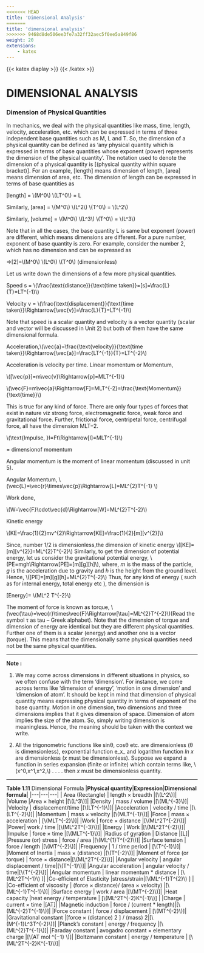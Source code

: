 ```yaml
---
<<<<<<< HEAD
title: 'Dimensional Analysis'
=======
title: 'dimensional analysis'
>>>>>>> 9468d8de506ee3fe7a32ff32aec5f0ee5a849f86
weight: 20
extensions:
    - katex
---
```

{{< katex diaplay >}}  {{< /katex >}}

# DIMENSIONAL ANALYSIS

### Dimension of Physical Quantities

In mechanics, we deal with the physical quantities like mass, time, length, velocity, acceleration, etc. which can be expressed in terms of three independent base quantities such as M, L and T. So, the dimension of a physical quantity can be defined as ‘any physical quantity which is expressed in terms of base quantities whose exponent (power) represents the dimension of the physical quantity’. The notation used to denote the dimension of a physical quantity is [(physical quantity within square bracket)]. For an example, [length] means dimension of length, [area] means dimension of area, etc. The dimension of length can be expressed in terms of base quantities as

[length] = \\(M^0\\) \\(LT^0\\) = L

Similarly, [area] = \\(M^0\\) \\(L^2\\) \\(T^0\\) = \\(L^2\\)

Similarly, [volume] = \\(M^0\\) \\(L^3\\) \\(T^0\\) = \\(L^3\\)

Note that in all the cases, the base quantity L is same but exponent (power) are different, which means dimensions are different. For a pure number, exponent of base quantity is zero. For example, consider the number 2, which has no dimension and can be expressed as

⇒[2]=\\(M^0\\) \\(L^0\\) \\(T^0\\) (dimensionless)

Let us write down the dimensions of a few more physical quantities.

Speed s = \\(\frac{\text{distance}}{\text{time taken}}=[s]=\frac{L}{T}=LT^{-1}\\)

Velocity v = \\(\frac{\text{displacement}}{\text{time taken}}\Rightarrow[\vec{v}]=\frac{L}{T}=LT^{-1}\\)

Note that speed is a scalar quantity and velocity is a vector quantity (scalar and vector will be discussed in Unit 2) but both of them have the same dimensional formula.

Acceleration,\\(\vec{a}=\frac{\text{velocity}}{\text{time taken}}\Rightarrow[\vec{a}]=\frac{LT^{-1}}{T}=LT^{-2}\\)

Acceleration is velocity per time. 
Linear momentum or Momentum,

\\([\vec{p}]=m\vec{v}\Rightarrow[p]=MLT^{-1}\\)

\\(\vec{F}=m\vec{a}\Rightarrow[F]=MLT^{-2}=\frac{\text{Momentum}}{\text{time}}\\)

This is true for any kind of force. There are only four types of forces that exist in nature viz strong force, electromagnetic force, weak force and gravitational force. Further, frictional force, centripetal force, centrifugal force, all have the dimension MLT−2.

\\(\text{Impulse, }I=Ft\Rightarrow[I]=MLT^{-1}\\)

= dimensionof momentum

Angular momentum is the moment of linear momentum (discussed in unit 5). 

Angular Momentum,
\\(\vec{L}=\vec{r}\times\vec{p}\Rightarrow[L]=ML^{2}T^{-1}
\\)

Work done, 

\\(W=\vec{F}\cdot\vec{d}\Rightarrow[W]=ML^{2}T^{-2}\\)

Kinetic energy

\\(KE=\frac{1}{2}mv^{2}\Rightarrow[KE]=\frac{1}{2}[m][v^{2}]\\)

Since, number 1/2 is dimensionless,the dimension of kinetic energy \\([KE]=[m][v^{2}]=ML^{2}T^{-2}\\) Similarly, to get the dimension of potential energy, let us consider the gravitational potential energy, \\(PE=mgh\Rightarrow[PE]=[m][g][h]\\), where, _m_ is the mass of the particle, _g_ is the acceleration due to gravity and _h_ is the height from the ground level. Hence, \\([PE]=[m][g][h]=ML^{2}T^{-2}\\) Thus, for any kind of energy ( such as for internal energy, total energy etc ), the dimension is

[Energy]= \\(ML^2 T^{-2}\\)

The moment of force is known as torque, \\(\vec{\tau}=\vec{r}\times\vec{F}\Rightarrow[\tau]=ML^{2}T^{-2}\\)(Read the symbol τ as tau – Greek alphabet). Note that the dimension of torque and dimension of energy are identical but they are different physical quantities. Further one of them is a scalar (energy) and another one is a vector (torque). This means that the dimensionally same physical quantities need not be the same physical quantities.

---
**Note :**
1. We may come across dimensions in different situations in physics, so we often confuse with the term ‘dimension’. For instance, we come across terms like ‘dimension of energy’, ‘motion in one dimension’ and ‘dimension of atom’. It should be kept in mind that dimension of physical quantity means expressing physical quantity in terms of exponent of the base quantity. Motion in one dimension, two dimensions and three dimensions implies that it gives dimension of space. Dimension of atom implies the size of the atom. So, simply writing dimension is meaningless. Hence, the meaning should be taken with the context we write.

2. All the trigonometric functions like sinθ, cosθ etc. are dimensionless (θ is dimensionless), exponential function e_x_ and logarithm function _ln_ _x_ are dimensionless (_x_ must be dimensionless). Suppose we expand a function in series expansion (finite or infinite) which contain terms like, \\(x^0,x^1,x^2,\\) . . . . then _x_ must be dimensionless quantity.

---

**Table 1.11** Dimensional Formula 
|**Physical quantity**|**Expression**|**Dimensional formula**|
|---|---|---|
| Area (Rectangle) | length × breadth |[\\(L^2\\)]|
|Volume |Area × height |[\\(L^3\\)]|
|Density | mass / volume |[\\(ML^{-3}\\)]|
|Velocity | displacement/time |[\\(LT^{-1}\\)]|
|Acceleration | velocity / time |[\\(LT^{-2}\\)]|
|Momentum | mass × velocity |[\\(MLT^{-1}\\)]|
|Force | mass × acceleration | [\\(MLT^{-2}\\)]|
|Work | force × distance |[\\(ML^2T^{-2}\\)]|
|Power| work / time |[\\(ML^2T^{-3}\\)]|
|Energy | Work |[\\(ML^2T^{-2}\\)]|
|Impulse | force × time |[\\(MLT^{-1}\\)]|
|Radius of gyration | Distance |[L]|
|Pressure (or) stress | force / area |[\\(ML^{1}T^{-2}\\)]|
|Surface tension | force / length |[\\(MT^{-2}\\)]|
|Frequency | 1 / time period | [\\(T^{-1}\\)]|
|Moment of Inertia | mass × (distance) |[\\(T^{-2}\\)]| 
|Moment of force (or torque) | force × distance|[\\(ML^2T^{-2}\\)]| 
|Angular velocity | angular displacement / time|[\\(T^{-1}\\)]|
|Angular acceleration | angular velocity / time|[\\(T^{-2}\\)]|
|Angular momentum | linear momentum * distance | [\\(ML^2T^{-1}\\) ]|
|Co-efficient of Elasticity |stress/strain|[\\(ML^{-1}T^{2}\\) ] |
|Co-efficient of viscosity | (force × distance)/ (area × velocity) |[\\(ML^{-1}T^{-1}\\)]|
|Surface energy | work / area |[\\(MT^{-2}\\)]|
|Heat capacity |heat energy / temperature | [\\(ML^2T^{-2}K^{-1}\\)] |
|Charge | current × time |[AT]|
|Magnetic induction | force / (current * length)|[\\(ML^{-2}T^{-1}\\)]| 
|Force constant | force / displacement | [\\(MT^{-2}\\)]|
|Gravitational constant |[force × (distance) 2 ] / (mass) 2|[\\(M^{-1}L^3T^{-2}\\)]|
|Planck’s constant | energy / frequency |[\\(ML^{2}T^{-1}\\)]|
|Faraday constant | avogadro constant × elementary charge |[\\(AT mol ^{−1} \\)]|
|Boltzmann constant | energy / temperature | [\\(ML^2T^{-2}K^{-1}\\)]|